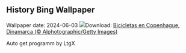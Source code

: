 ## History Bing Wallpaper
Wallpaper date: 2024-06-03
![](https://www.bing.com/th?id=OHR.CopenhagenBicycles_ES-ES4229368591_UHD.jpg&w=1000)Download: [Bicicletas en Copenhague, Dinamarca (© Alphotographic/Getty Images)](https://www.bing.com/th?id=OHR.CopenhagenBicycles_ES-ES4229368591_UHD.jpg)

Auto get programm by LtgX
